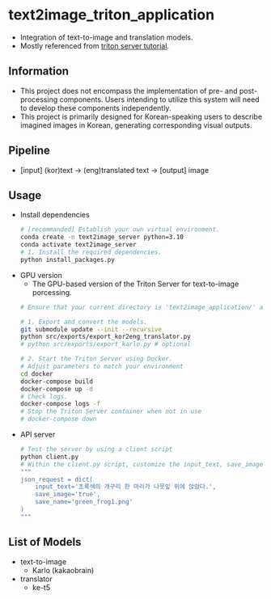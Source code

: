 # text2image_triton_application
- Integration of text-to-image and translation models.
- Mostly referenced from [triton server tutorial](https://github.com/triton-inference-server/tutorials/tree/main/Conceptual_Guide/Part_6-building_complex_pipelines).


## Information
- This project does not encompass the implementation of pre- and post-processing components. Users intending to utilize this system will need to develop these components independently.
- This project is primarily designed for Korean-speaking users to describe imagined images in Korean, generating corresponding visual outputs.

## Pipeline
- [input] (kor)text -> (eng)translated text -> [output] image

## Usage 
- Install dependencies
    ```bash
    # [recommanded] Establish your own virtual environment.
    conda create -n text2image_server python=3.10
    conda activate text2image_server
    # 1. Install the required dependencies.
    python install_packages.py
    ```
- GPU version
    - The GPU-based version of the Triton Server for text-to-image porcessing.
    ```bash
    # Ensure that your current directory is 'text2image_application/' and execute the following commands.

    # 1. Export and convert the models.
    git submodule update --init --recursive
    python src/exports/export_kor2eng_translator.py
    # python src/exports/export_karlo.py # optional

    # 2. Start the Triton Server using Docker. 
    # Adjust parameters to match your environment
    cd docker
    docker-compose build
    docker-compose up -d 
    # Check logs.
    docker-compose logs -f
    # Stop the Triton Server container when not in use
    # docker-compose down
    ```
- API server
    ```bash
    # Test the server by using a client script
    python client.py
    # Within the client.py script, customize the input_text, save_image, and save_name variables to suit your requirements:
    """
    json_request = dict(
        input_text='초록색의 개구리 한 마리가 나뭇잎 위에 앉았다.',
        save_image='true',
        save_name='green_frog1.png'
    )
    """
    ```

## List of Models
- text-to-image
    - Karlo (kakaobrain)
- translator
    - ke-t5
